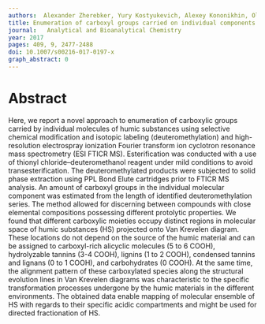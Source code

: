 ```yaml
---
authors:  Alexander Zherebker, Yury Kostyukevich, Alexey Kononikhin, Oleg Kharybin, Konstantinov Andrey I., Zaitsev Kirill V., Eugene Nikolaev, Perminova Irina V. 
title: Enumeration of carboxyl groups carried on individual components of humic systems using deuteromethylation and Fourier transform mass spectrometry
journal:   Analytical and Bioanalytical Chemistry
year: 2017
pages: 409, 9, 2477-2488
doi: 10.1007/s00216-017-0197-x
graph_abstract: 0
---
```



# Abstract


 Here, we report a novel approach to enumeration of carboxylic groups carried by individual molecules of humic substances using selective chemical modification and isotopic labeling (deuteromethylation) and high-resolution electrospray ionization Fourier transform ion cyclotron resonance mass spectrometry (ESI FTICR MS). Esterification was conducted with a use of thionyl chloride–deuteromethanol reagent under mild conditions to avoid transesterification. The deuteromethylated products were subjected to solid phase extraction using PPL Bond Elute cartridges prior to FTICR MS analysis. An amount of carboxyl groups in the individual molecular component was estimated from the length of identified deuteromethylation series. The method allowed for discerning between compounds with close elemental compositions possessing different protolytic properties. We found that different carboxylic moieties occupy distinct regions in molecular space of humic substances (HS) projected onto Van Krevelen diagram. These locations do not depend on the source of the humic material and can be assigned to carboxyl-rich alicyclic molecules (5 to 6 COOH), hydrolyzable tannins (3-4 COOH), lignins (1 to 2 COOH), condensed tannins and lignans (0 to 1 COOH), and carbohydrates (0 COOH). At the same time, the alignment pattern of these carboxylated species along the structural evolution lines in Van Krevelen diagrams was characteristic to the specific transformation processes undergone by the humic materials in the different environments. The obtained data enable mapping of molecular ensemble of HS with regards to their specific acidic compartments and might be used for directed fractionation of HS.